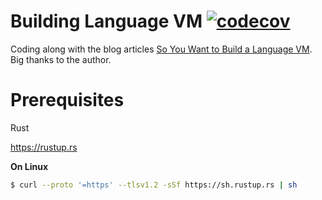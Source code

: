 # Building Language VM [![codecov](https://codecov.io/gh/ymdarake/iridium/branch/master/graph/badge.svg?token=3KJC7P2KR0)](https://codecov.io/gh/ymdarake/iridium)

Coding along with the blog articles [So You Want to Build a Language VM](https://blog.subnetzero.io/post/building-language-vm-part-01/).
Big thanks to the author.

# Prerequisites

Rust

https://rustup.rs

**On Linux**

```sh
$ curl --proto '=https' --tlsv1.2 -sSf https://sh.rustup.rs | sh
```
